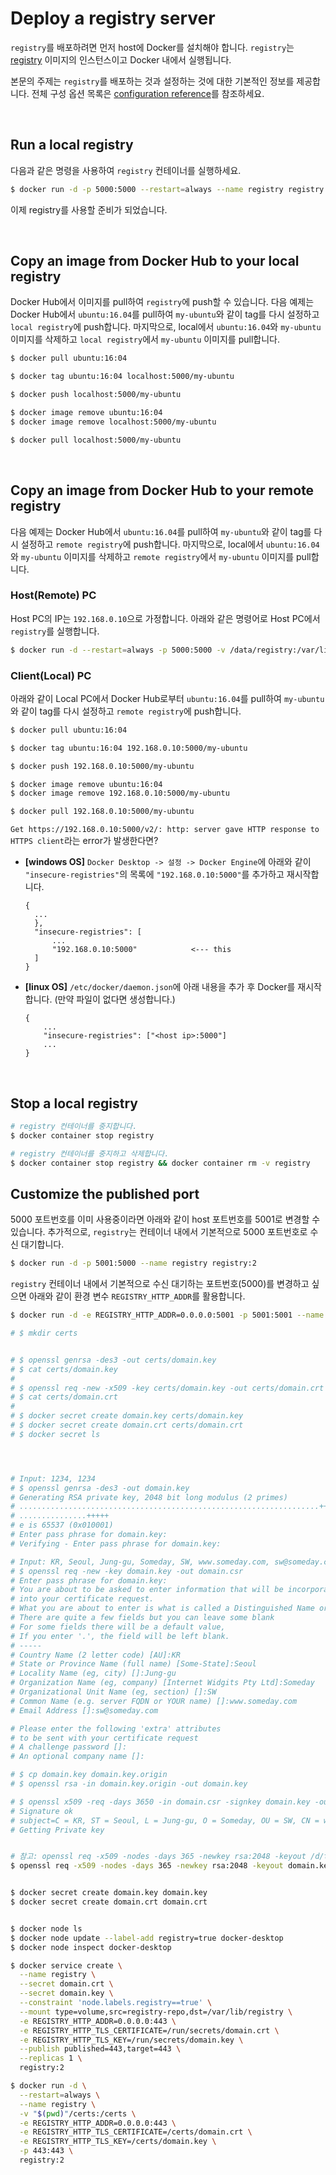 # Deploy a registry server

`registry`를 배포하려면 먼저 host에 Docker를 설치해야 합니다. `registry`는 [registry](https://hub.docker.com/_/registry) 이미지의 인스턴스이고 Docker 내에서 실행됩니다.

본문의 주제는 `registry`를 배포하는 것과 설정하는 것에 대한 기본적인 정보를 제공합니다. 전체 구성 옵션 목록은 [configuration reference](https://docs.docker.com/registry/configuration/)를 참조하세요.

<br>

## Run a local registry
다음과 같은 명령을 사용하여 `registry` 컨테이너를 실행하세요.
```bash
$ docker run -d -p 5000:5000 --restart=always --name registry registry:2
```
이제 registry를 사용할 준비가 되었습니다.

<br>

## Copy an image from Docker Hub to your **local** registry
Docker Hub에서 이미지를 pull하여 `registry`에 push할 수 있습니다. 다음 예제는 Docker Hub에서 `ubuntu:16.04`를 pull하여 `my-ubuntu`와 같이 tag를 다시 설정하고 `local registry`에 push합니다. 마지막으로, local에서 `ubuntu:16.04`와 `my-ubuntu` 이미지를 삭제하고 `local registry`에서 `my-ubuntu` 이미지를 pull합니다.

```bash
$ docker pull ubuntu:16:04

$ docker tag ubuntu:16:04 localhost:5000/my-ubuntu

$ docker push localhost:5000/my-ubuntu

$ docker image remove ubuntu:16:04
$ docker image remove localhost:5000/my-ubuntu

$ docker pull localhost:5000/my-ubuntu
```

<br>

## Copy an image from Docker Hub to your **remote** registry
다음 예제는 Docker Hub에서 `ubuntu:16.04`를 pull하여 `my-ubuntu`와 같이 tag를 다시 설정하고 `remote registry`에 push합니다. 마지막으로, local에서 `ubuntu:16.04`와 `my-ubuntu` 이미지를 삭제하고 `remote registry`에서 `my-ubuntu` 이미지를 pull합니다.

### Host(Remote) PC 
Host PC의 IP는 `192.168.0.10`으로 가정합니다.
아래와 같은 명령어로 Host PC에서 `registry`를 실행합니다.
```bash
$ docker run -d --restart=always -p 5000:5000 -v /data/registry:/var/lib/registry/Docker/registry/v2 --name registry registry:latest
```

### Client(Local) PC
아래와 같이 Local PC에서 Docker Hub로부터 `ubuntu:16.04`를 pull하여 `my-ubuntu`와 같이 tag를 다시 설정하고 `remote registry`에 push합니다.
```bash
$ docker pull ubuntu:16:04

$ docker tag ubuntu:16:04 192.168.0.10:5000/my-ubuntu

$ docker push 192.168.0.10:5000/my-ubuntu

$ docker image remove ubuntu:16:04
$ docker image remove 192.168.0.10:5000/my-ubuntu

$ docker pull 192.168.0.10:5000/my-ubuntu
```

`Get https://192.168.0.10:5000/v2/: http: server gave HTTP response to HTTPS client`라는 error가 발생한다면?

- **[windows OS]** `Docker Desktop -> 설정 -> Docker Engine`에 아래와 같이 `"insecure-registries"`의 목록에 `"192.168.0.10:5000"`를 추가하고 재시작합니다.
    ```
    {
      ...
      },
      "insecure-registries": [
          ...
          "192.168.0.10:5000"            <--- this
      ]
    }
    ```

- **[linux OS]** `/etc/docker/daemon.json`에 아래 내용을 추가 후 Docker를 재시작합니다. (만약 파일이 없다면 생성합니다.)
    ```
    {
        ...
        "insecure-registries": ["<host ip>:5000"]
        ...
    }
    ```

<br>

## Stop a local registry
```bash
# registry 컨테이너를 중지합니다.
$ docker container stop registry

# registry 컨테이너를 중지하고 삭제합니다.
$ docker container stop registry && docker container rm -v registry
```

## Customize the published port
5000 포트번호를 이미 사용중이라면 아래와 같이 host 포트번호를 5001로 변경할 수 있습니다. 추가적으로, `registry`는 컨테이너 내에서 기본적으로 5000 포트번호로 수신 대기합니다.
```bash
$ docker run -d -p 5001:5000 --name registry registry:2
```
`registry` 컨테이너 내에서 기본적으로 수신 대기하는 포트번호(5000)를 변경하고 싶으면 아래와 같이 환경 변수 `REGISTRY_HTTP_ADDR`를 활용합니다.
```bash
$ docker run -d -e REGISTRY_HTTP_ADDR=0.0.0.0:5001 -p 5001:5001 --name registry registry:2
```



```bash
# $ mkdir certs


# $ openssl genrsa -des3 -out certs/domain.key
# $ cat certs/domain.key
# 
# $ openssl req -new -x509 -key certs/domain.key -out certs/domain.crt
# $ cat certs/domain.crt
# 
# $ docker secret create domain.key certs/domain.key
# $ docker secret create domain.crt certs/domain.crt
# $ docker secret ls




# Input: 1234, 1234
# $ openssl genrsa -des3 -out domain.key
# Generating RSA private key, 2048 bit long modulus (2 primes)
# ...................................................................+++++
# ...............+++++
# e is 65537 (0x010001)
# Enter pass phrase for domain.key:
# Verifying - Enter pass phrase for domain.key:

# Input: KR, Seoul, Jung-gu, Someday, SW, www.someday.com, sw@someday.com, [Enter], [Enter]
# $ openssl req -new -key domain.key -out domain.csr
# Enter pass phrase for domain.key:
# You are about to be asked to enter information that will be incorporated
# into your certificate request.
# What you are about to enter is what is called a Distinguished Name or a DN.
# There are quite a few fields but you can leave some blank
# For some fields there will be a default value,
# If you enter '.', the field will be left blank.
# -----
# Country Name (2 letter code) [AU]:KR
# State or Province Name (full name) [Some-State]:Seoul
# Locality Name (eg, city) []:Jung-gu
# Organization Name (eg, company) [Internet Widgits Pty Ltd]:Someday
# Organizational Unit Name (eg, section) []:SW
# Common Name (e.g. server FQDN or YOUR name) []:www.someday.com
# Email Address []:sw@someday.com

# Please enter the following 'extra' attributes
# to be sent with your certificate request
# A challenge password []:
# An optional company name []:

# $ cp domain.key domain.key.origin
# $ openssl rsa -in domain.key.origin -out domain.key

# $ openssl x509 -req -days 3650 -in domain.csr -signkey domain.key -out domain.crt
# Signature ok
# subject=C = KR, ST = Seoul, L = Jung-gu, O = Someday, OU = SW, CN = www.someday.com, emailAddress = sw@someday.com
# Getting Private key


# 참고: openssl req -x509 -nodes -days 365 -newkey rsa:2048 -keyout /d/tmp/nginx.key -out /d/tmp/nginx.crt -subj "/CN=my-nginx/O=my-nginx"
$ openssl req -x509 -nodes -days 365 -newkey rsa:2048 -keyout domain.key -out domain.crt -subj "/C=KR/ST=Seoul/L=Jung-gu/O=SomeDay/OU=SW/CN=www.someday.com/emailAddress=sw@someday.com"


$ docker secret create domain.key domain.key
$ docker secret create domain.crt domain.crt


$ docker node ls
$ docker node update --label-add registry=true docker-desktop
$ docker node inspect docker-desktop

$ docker service create \
  --name registry \
  --secret domain.crt \
  --secret domain.key \
  --constraint 'node.labels.registry==true' \
  --mount type=volume,src=registry-repo,dst=/var/lib/registry \
  -e REGISTRY_HTTP_ADDR=0.0.0.0:443 \
  -e REGISTRY_HTTP_TLS_CERTIFICATE=/run/secrets/domain.crt \
  -e REGISTRY_HTTP_TLS_KEY=/run/secrets/domain.key \
  --publish published=443,target=443 \
  --replicas 1 \
  registry:2

$ docker run -d \
  --restart=always \
  --name registry \
  -v "$(pwd)"/certs:/certs \
  -e REGISTRY_HTTP_ADDR=0.0.0.0:443 \
  -e REGISTRY_HTTP_TLS_CERTIFICATE=/certs/domain.crt \
  -e REGISTRY_HTTP_TLS_KEY=/certs/domain.key \
  -p 443:443 \
  registry:2

```